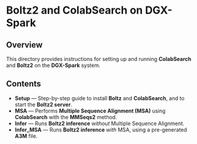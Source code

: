 

# Boltz2 and ColabSearch on DGX-Spark

## Overview
This directory provides instructions for setting up and running **ColabSearch** and **Boltz2** on the **DGX-Spark** system.

## Contents

- **Setup** — Step-by-step guide to install **Boltz** and **ColabSearch**, and to start the **Boltz2 server**.  
- **MSA** — Performs **Multiple Sequence Alignment (MSA)** using **ColabSearch** with the **MMSeqs2** method.  
- **Infer** — Runs **Boltz2 inference** *without* Multiple Sequence Alignment.  
- **Infer_MSA** — Runs **Boltz2 inference** *with* MSA, using a pre-generated **A3M** file.
